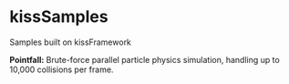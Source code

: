 # kissSamples
Samples built on kissFramework

**Pointfall:** Brute-force parallel particle physics simulation, handling up to 10,000 collisions per frame.
